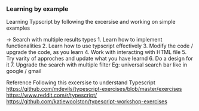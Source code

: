 ### Learning by example
Learning Typscript by following the excersise and working on simple examples

-> Search with multiple results types
    1. Learn how to implement functionalities 
    2. Learn how to use typscript effectively
    3. Modify the code / upgrade the code, as you learn
    4. Work with interacting with HTML file
    5. Try varity of approches and update what you have learnd
    6. Do a design for it 
    7. Upgrade the search with multiple filter Eg: universal search bar like in google / gmail  

Reference Following this excersise to understand Typescript
https://github.com/mdevils/typescript-exercises/blob/master/exercises
https://www.reddit.com/r/typescript/
https://github.com/katiewoolston/typescript-workshop-exercises
